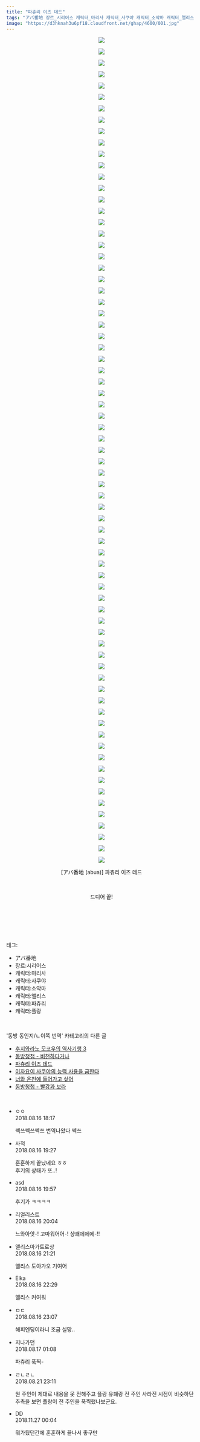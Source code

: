 ```yaml
---
title: "파츄리 이즈 데드"
tags: "アバ番地 장르_시리어스 캐릭터_마리사 캐릭터_사쿠야 캐릭터_소악마 캐릭터_앨리스 캐릭터_파츄리 캐릭터_플랑드르 abua 동방_동인지／ㄴ이쪽_번역"
image: "https://d3hknah3u6pf18.cloudfront.net/ghap/4600/001.jpg"
---
```

<div class="article">
<p style="text-align: center; clear: none; float: none;"><img src="{{ site.imgserver4 }}/ghap/4600/001.jpg"/></p>
<p style="text-align: center; clear: none; float: none;"><img src="{{ site.imgserver4 }}/ghap/4600/002.jpg"/></p>
<p style="text-align: center; clear: none; float: none;"><img src="{{ site.imgserver4 }}/ghap/4600/003.jpg"/></p>
<p style="text-align: center; clear: none; float: none;"><img src="{{ site.imgserver4 }}/ghap/4600/004.jpg"/></p>
<p style="text-align: center; clear: none; float: none;"><img src="{{ site.imgserver4 }}/ghap/4600/005.jpg"/></p>
<p style="text-align: center; clear: none; float: none;"><img src="{{ site.imgserver4 }}/ghap/4600/006.jpg"/></p>
<p style="text-align: center; clear: none; float: none;"><img src="{{ site.imgserver4 }}/ghap/4600/007.jpg"/></p>
<p style="text-align: center; clear: none; float: none;"><img src="{{ site.imgserver4 }}/ghap/4600/008.jpg"/></p>
<p style="text-align: center; clear: none; float: none;"><img src="{{ site.imgserver4 }}/ghap/4600/009.jpg"/></p>
<p style="text-align: center; clear: none; float: none;"><img src="{{ site.imgserver4 }}/ghap/4600/010.jpg"/></p>
<p style="text-align: center; clear: none; float: none;"><img src="{{ site.imgserver4 }}/ghap/4600/011.jpg"/></p>
<p style="text-align: center; clear: none; float: none;"><img src="{{ site.imgserver4 }}/ghap/4600/012.jpg"/></p>
<p style="text-align: center; clear: none; float: none;"><img src="{{ site.imgserver4 }}/ghap/4600/013.jpg"/></p>
<p style="text-align: center; clear: none; float: none;"><img src="{{ site.imgserver4 }}/ghap/4600/014.jpg"/></p>
<p style="text-align: center; clear: none; float: none;"><img src="{{ site.imgserver4 }}/ghap/4600/015.jpg"/></p>
<p style="text-align: center; clear: none; float: none;"><img src="{{ site.imgserver4 }}/ghap/4600/016.jpg"/></p>
<p style="text-align: center; clear: none; float: none;"><img src="{{ site.imgserver4 }}/ghap/4600/017.jpg"/></p>
<p style="text-align: center; clear: none; float: none;"><img src="{{ site.imgserver4 }}/ghap/4600/018.jpg"/></p>
<p style="text-align: center; clear: none; float: none;"><img src="{{ site.imgserver4 }}/ghap/4600/019.jpg"/></p>
<p style="text-align: center; clear: none; float: none;"><img src="{{ site.imgserver4 }}/ghap/4600/020.jpg"/></p>
<p style="text-align: center; clear: none; float: none;"><img src="{{ site.imgserver4 }}/ghap/4600/021.jpg"/></p>
<p style="text-align: center; clear: none; float: none;"><img src="{{ site.imgserver4 }}/ghap/4600/022.jpg"/></p>
<p style="text-align: center; clear: none; float: none;"><img src="{{ site.imgserver4 }}/ghap/4600/023.jpg"/></p>
<p style="text-align: center; clear: none; float: none;"><img src="{{ site.imgserver4 }}/ghap/4600/024.jpg"/></p>
<p style="text-align: center; clear: none; float: none;"><img src="{{ site.imgserver4 }}/ghap/4600/025.jpg"/></p>
<p style="text-align: center; clear: none; float: none;"><img src="{{ site.imgserver4 }}/ghap/4600/026.jpg"/></p>
<p style="text-align: center; clear: none; float: none;"><img src="{{ site.imgserver4 }}/ghap/4600/027.jpg"/></p>
<p style="text-align: center; clear: none; float: none;"><img src="{{ site.imgserver4 }}/ghap/4600/028.jpg"/></p>
<p style="text-align: center; clear: none; float: none;"><img src="{{ site.imgserver4 }}/ghap/4600/029.jpg"/></p>
<p style="text-align: center; clear: none; float: none;"><img src="{{ site.imgserver4 }}/ghap/4600/030.jpg"/></p>
<p style="text-align: center; clear: none; float: none;"><img src="{{ site.imgserver4 }}/ghap/4600/031.jpg"/></p>
<p style="text-align: center; clear: none; float: none;"><img src="{{ site.imgserver4 }}/ghap/4600/032.jpg"/></p>
<p style="text-align: center; clear: none; float: none;"><img src="{{ site.imgserver4 }}/ghap/4600/033.jpg"/></p>
<p style="text-align: center; clear: none; float: none;"><img src="{{ site.imgserver4 }}/ghap/4600/034.jpg"/></p>
<p style="text-align: center; clear: none; float: none;"><img src="{{ site.imgserver4 }}/ghap/4600/035.jpg"/></p>
<p style="text-align: center; clear: none; float: none;"><img src="{{ site.imgserver4 }}/ghap/4600/036.jpg"/></p>
<p style="text-align: center; clear: none; float: none;"><img src="{{ site.imgserver4 }}/ghap/4600/037.jpg"/></p>
<p style="text-align: center; clear: none; float: none;"><img src="{{ site.imgserver4 }}/ghap/4600/038.jpg"/></p>
<p style="text-align: center; clear: none; float: none;"><img src="{{ site.imgserver4 }}/ghap/4600/039.jpg"/></p>
<p style="text-align: center; clear: none; float: none;"><img src="{{ site.imgserver4 }}/ghap/4600/040.jpg"/></p>
<p style="text-align: center; clear: none; float: none;"><img src="{{ site.imgserver4 }}/ghap/4600/041.jpg"/></p>
<p style="text-align: center; clear: none; float: none;"><img src="{{ site.imgserver4 }}/ghap/4600/042.jpg"/></p>
<p style="text-align: center; clear: none; float: none;"><img src="{{ site.imgserver4 }}/ghap/4600/043.jpg"/></p>
<p style="text-align: center; clear: none; float: none;"><img src="{{ site.imgserver4 }}/ghap/4600/044.jpg"/></p>
<p style="text-align: center; clear: none; float: none;"><img src="{{ site.imgserver4 }}/ghap/4600/045.jpg"/></p>
<p style="text-align: center; clear: none; float: none;"><img src="{{ site.imgserver4 }}/ghap/4600/046.jpg"/></p>
<p style="text-align: center; clear: none; float: none;"><img src="{{ site.imgserver4 }}/ghap/4600/047.jpg"/></p>
<p style="text-align: center; clear: none; float: none;"><img src="{{ site.imgserver4 }}/ghap/4600/048.jpg"/></p>
<p style="text-align: center; clear: none; float: none;"><img src="{{ site.imgserver4 }}/ghap/4600/049.jpg"/></p>
<p style="text-align: center; clear: none; float: none;"><img src="{{ site.imgserver4 }}/ghap/4600/050.jpg"/></p>
<p style="text-align: center; clear: none; float: none;"><img src="{{ site.imgserver4 }}/ghap/4600/051.jpg"/></p>
<p style="text-align: center; clear: none; float: none;"><img src="{{ site.imgserver4 }}/ghap/4600/052.jpg"/></p>
<p style="text-align: center; clear: none; float: none;"><img src="{{ site.imgserver4 }}/ghap/4600/053.jpg"/></p>
<p style="text-align: center; clear: none; float: none;"><img src="{{ site.imgserver4 }}/ghap/4600/054.jpg"/></p>
<p style="text-align: center; clear: none; float: none;"><img src="{{ site.imgserver4 }}/ghap/4600/055.jpg"/></p>
<p style="text-align: center; clear: none; float: none;"><img src="{{ site.imgserver4 }}/ghap/4600/056.jpg"/></p>
<p style="text-align: center; clear: none; float: none;"><img src="{{ site.imgserver4 }}/ghap/4600/057.jpg"/></p>
<p style="text-align: center; clear: none; float: none;"><img src="{{ site.imgserver4 }}/ghap/4600/058.jpg"/></p>
<p style="text-align: center; clear: none; float: none;"><img src="{{ site.imgserver4 }}/ghap/4600/059.jpg"/></p>
<p style="text-align: center; clear: none; float: none;"><img src="{{ site.imgserver4 }}/ghap/4600/060.jpg"/></p>
<p style="text-align: center; clear: none; float: none;"><img src="{{ site.imgserver4 }}/ghap/4600/061.jpg"/></p>
<p style="text-align: center; clear: none; float: none;"><img src="{{ site.imgserver4 }}/ghap/4600/062.jpg"/></p>
<p style="text-align: center; clear: none; float: none;"><img src="{{ site.imgserver4 }}/ghap/4600/063.jpg"/></p>
<p style="text-align: center; clear: none; float: none;"><img src="{{ site.imgserver4 }}/ghap/4600/064.jpg"/></p>
<p style="text-align: center; clear: none; float: none;"><img src="{{ site.imgserver4 }}/ghap/4600/065.jpg"/></p>
<p style="text-align: center; clear: none; float: none;"><img src="{{ site.imgserver4 }}/ghap/4600/066.jpg"/></p>
<p style="text-align: center; clear: none; float: none;"><img src="{{ site.imgserver4 }}/ghap/4600/067.jpg"/></p>
<p style="text-align: center; clear: none; float: none;"><img src="{{ site.imgserver4 }}/ghap/4600/068.jpg"/></p>
<p style="text-align: center; clear: none; float: none;"><img src="{{ site.imgserver4 }}/ghap/4600/069.jpg"/></p>
<p style="text-align: center; clear: none; float: none;"><img src="{{ site.imgserver4 }}/ghap/4600/070.jpg"/></p>
<p style="text-align: center; clear: none; float: none;"><img src="{{ site.imgserver4 }}/ghap/4600/071.jpg"/></p>
<p style="text-align: center; clear: none; float: none;"><img src="{{ site.imgserver4 }}/ghap/4600/072.jpg"/></p>
<p style="text-align: center; clear: none; float: none;"><img src="{{ site.imgserver4 }}/ghap/4600/073.jpg"/></p>
<p style="text-align: center; clear: none; float: none;">[アバ番地 (abua)] 파츄리 이즈 데드</p>
<p style="text-align: center; clear: none; float: none;"><br/></p>
<p style="text-align: center; clear: none; float: none;">드디어 끝!</p>
<p style="text-align: center; clear: none; float: none;"><br/></p>
<p><br/></p>
</div><br/>
<div class="tagTrail">
<p>태그: </p>
<ul>
<li>アバ番地</li>
<li>장르:시리어스</li>
<li>캐릭터:마리사</li>
<li>캐릭터:사쿠야</li>
<li>캐릭터:소악마</li>
<li>캐릭터:앨리스</li>
<li>캐릭터:파츄리</li>
<li>캐릭터:플랑</li>
</ul>
</div><br/>
<div class="another">
<p>'동방 동인지/ㄴ이쪽 번역' 카테고리의 다른 글</p>
<ul>
<li><a href="/ghap_4607">후지와라노 모코우의 역사기행 3</a></li>
<li><a href="/ghap_4601">동방청첩 - 비천하다거나</a></li>
<li><a href="/ghap_4600">파츄리 이즈 데드</a></li>
<li><a href="/ghap_4566">이자요이 사쿠야의 능력 사용을 금한다</a></li>
<li><a href="/ghap_4563">너와 온천에 들어가고 싶어</a></li>
<li><a href="/ghap_4552">동방청첩 - 빨강과 보라</a></li>
</ul>
</div><br/>
<div class="cb_module cb_fluid">
<div class="cb_wrt cb_profile">
<div class="comment">
<ul>
<li class="cb_thumb_off" id="comment15310211">
<div class="cb_comment_area">
<div class="cb_info_area">
<div class="cb_section">
<span class="cb_nick_name">ㅇㅇ</span>
</div>
<div class="cb_section">
<span class="cb_date">2018.08.16 18:17 </span>
</div>
</div>
<div class="cb_dsc_comment">
<p class="cb_dsc">
											쎅쓰쎅쓰쎅쓰 번역나왔다 쎅쓰
										</p>
</div>
</div></li>
<li class="cb_thumb_off" id="comment15310250">
<div class="cb_comment_area">
<div class="cb_info_area">
<div class="cb_section">
<span class="cb_nick_name">사적</span>
</div>
<div class="cb_section">
<span class="cb_date">2018.08.16 19:27 </span>
</div>
</div>
<div class="cb_dsc_comment">
<p class="cb_dsc">
											훈훈하게 끝났네요 ㅎㅎ<br/>
후기의 상태가 또..!<br/>
</p>
</div>
</div></li>
<li class="cb_thumb_off" id="comment15310286">
<div class="cb_comment_area">
<div class="cb_info_area">
<div class="cb_section">
<span class="cb_nick_name">asd</span>
</div>
<div class="cb_section">
<span class="cb_date">2018.08.16 19:57 </span>
</div>
</div>
<div class="cb_dsc_comment">
<p class="cb_dsc">
											후기가 ㅋㅋㅋㅋ
										</p>
</div>
</div></li>
<li class="cb_thumb_off" id="comment15310294">
<div class="cb_comment_area">
<div class="cb_info_area">
<div class="cb_section">
<span class="cb_nick_name">리얼리스트</span>
</div>
<div class="cb_section">
<span class="cb_date">2018.08.16 20:04 </span>
</div>
</div>
<div class="cb_dsc_comment">
<p class="cb_dsc">
											느와아앗-! 고마워어어-! 샹쾌에에에-!!
										</p>
</div>
</div></li>
<li class="cb_thumb_off" id="comment15310333">
<div class="cb_comment_area">
<div class="cb_info_area">
<div class="cb_section">
<span class="cb_nick_name">앨리스마가트로상</span>
</div>
<div class="cb_section">
<span class="cb_date">2018.08.16 21:21 </span>
</div>
</div>
<div class="cb_dsc_comment">
<p class="cb_dsc">
											앨리스 도야가오 기여어
										</p>
</div>
</div></li>
<li class="cb_thumb_off" id="comment15310363">
<div class="cb_comment_area">
<div class="cb_info_area">
<div class="cb_section">
<span class="cb_nick_name">Elka</span>
</div>
<div class="cb_section">
<span class="cb_date">2018.08.16 22:29 </span>
</div>
</div>
<div class="cb_dsc_comment">
<p class="cb_dsc">
											앨리스 커여워
										</p>
</div>
</div></li>
<li class="cb_thumb_off" id="comment15310388">
<div class="cb_comment_area">
<div class="cb_info_area">
<div class="cb_section">
<span class="cb_nick_name">ㅁㄷ</span>
</div>
<div class="cb_section">
<span class="cb_date">2018.08.16 23:07 </span>
</div>
</div>
<div class="cb_dsc_comment">
<p class="cb_dsc">
											해피엔딩이라니 조금 실망..
										</p>
</div>
</div></li>
<li class="cb_thumb_off" id="comment15310467">
<div class="cb_comment_area">
<div class="cb_info_area">
<div class="cb_section">
<span class="cb_nick_name">지나가던</span>
</div>
<div class="cb_section">
<span class="cb_date">2018.08.17 01:08 </span>
</div>
</div>
<div class="cb_dsc_comment">
<p class="cb_dsc">
											파츄리 푹찍-
										</p>
</div>
</div></li>
<li class="cb_thumb_off" id="comment15314227">
<div class="cb_comment_area">
<div class="cb_info_area">
<div class="cb_section">
<span class="cb_nick_name">ㄹㄴㄹㄴ</span>
</div>
<div class="cb_section">
<span class="cb_date">2018.08.21 23:11 </span>
</div>
</div>
<div class="cb_dsc_comment">
<p class="cb_dsc">
											원 주인이 제대로 내용을 못 전해주고 플랑 유폐랑 전 주인 사라진 시점이 비슷하단 추측을 보면 플랑이 전 주인을 푹찍했나보군요.
										</p>
</div>
</div></li>
<li class="cb_thumb_off" id="comment15378930">
<div class="cb_comment_area">
<div class="cb_info_area">
<div class="cb_section">
<span class="cb_nick_name">DD</span>
</div>
<div class="cb_section">
<span class="cb_date">2018.11.27 00:04 </span>
</div>
</div>
<div class="cb_dsc_comment">
<p class="cb_dsc">
											뭐가됬던간에 훈훈하게 끝나서 좋구만
										</p>
</div>
</div></li>
</ul>
</div>
</div><!-- commentList close -->
</div><br/>
